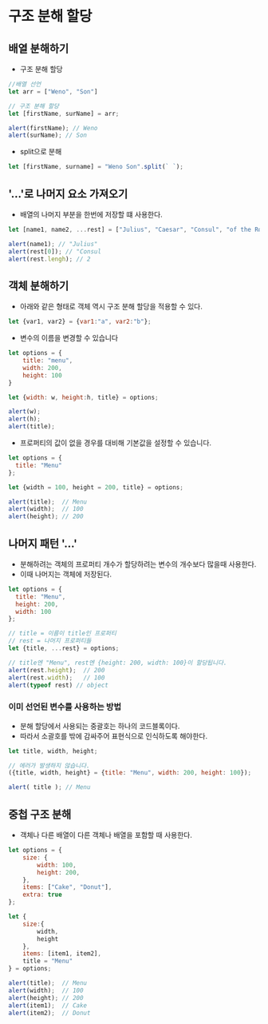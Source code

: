 # 구조 분해 할당

## 배열 분해하기
- 구조 분해 할당
```javascript
//배열 선언
let arr = ["Weno", "Son"]

// 구조 분해 할당
let [firstName, surName] = arr;

alert(firstName); // Weno
alert(surName); // Son
```
- split으로 분해
```javascript
let [firstName, surname] = "Weno Son".split(` `);
```

## '...'로 나머지 요소 가져오기
- 배열의 나머지 부분을 한번에 저장할 떄 사용한다.
```javascript
let [name1, name2, ...rest] = ["Julius", "Caesar", "Consul", "of the Roma Republic"];

alert(name1); // "Julius"
alert(rest[0]); // "Consul
alert(rest.lengh); // 2
```

## 객체 분해하기
- 아래와 같은 형태로 객체 역시 구조 분해 할당을 적용할 수 있다.
```javascript
let {var1, var2} = {var1:"a", var2:"b"};
```
- 변수의 이름을 변경할 수 있습니다
```javascript
let options = {
    title: "menu",
    width: 200,
    height: 100
}

let {width: w, height:h, title} = options;

alert(w);
alert(h);
alert(title);
```

- 프로퍼티의 값이 없을 경우를 대비해 기본값을 설정할 수 있습니다.
```javascript
let options = {
  title: "Menu"
};

let {width = 100, height = 200, title} = options;

alert(title);  // Menu
alert(width);  // 100
alert(height); // 200
```

## 나머지 패턴 '...'
- 분해하려는 객체의 프로퍼티 개수가 할당하려는 변수의 개수보다 많을때 사용한다.
- 이때 나머지는 객체에 저장된다.
```javascript
let options = {
  title: "Menu",
  height: 200,
  width: 100
};

// title = 이름이 title인 프로퍼티
// rest = 나머지 프로퍼티들
let {title, ...rest} = options;

// title엔 "Menu", rest엔 {height: 200, width: 100}이 할당됩니다.
alert(rest.height);  // 200
alert(rest.width);   // 100
alert(typeof rest) // object
```

### 이미 선언된 변수를 사용하는 방법
- 분해 할당에서 사용되는 중괄호는 하나의 코드블록이다.
- 따라서 소괄호를 밖에 감싸주어 표현식으로 인식하도록 해야한다.
```javascript
let title, width, height;

// 에러가 발생하지 않습니다.
({title, width, height} = {title: "Menu", width: 200, height: 100});

alert( title ); // Menu
```

## 중첩 구조 분해
- 객체나 다른 배열이 다른 객체나 배열을 포함할 때 사용한다.
```javascript
let options = {
    size: {
        width: 100,
        height: 200,
    },
    items: ["Cake", "Donut"],
    extra: true
};

let {
    size:{
        width,
        height
    },
    items: [item1, item2],
    title = "Menu"
} = options;

alert(title);  // Menu
alert(width);  // 100
alert(height); // 200
alert(item1);  // Cake
alert(item2);  // Donut
```
